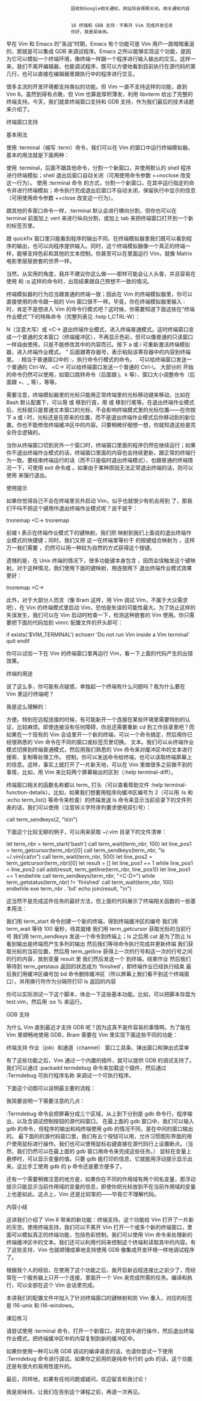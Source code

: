 
                            
                            因收到Google相关通知，网站将会择期关闭。相关通知内容
                            
                            
                            16 终端和 GDB 支持：不离开 Vim 完成开发任务
                            你好，我是吴咏炜。

早在 Vim 和 Emacs 的“圣战”时期，Emacs 有个功能可是 Vim 用户一直暗暗垂涎的，那就是可以集成 GDB 来调试程序。Emacs 之所以能够实现这个功能，是因为它可以模拟一个终端环境，像终端一样跟一个程序进行输入输出的交互。这样一来，我们不离开编辑器，也能调试程序，既可以方便地看到目前执行在源代码的第几行，也可以直接在编辑器里跟执行中的程序进行交互。

很多主流的开发环境都支持类似的功能。但 Vim 一直不支持这样的功能，直到 Vim 8。虽然到得有点晚，但 Vim 也算是厚积薄发，利用 libvterm 给出了完整的终端支持。今天，我们就拿终端窗口支持和 GDB 支持，作为我们最后的技术话题来介绍了。

终端窗口支持

基本用法

使用 :terminal（缩写 :term）命令，我们可以在 Vim 的窗口中运行终端模拟器。基本的用法就是下面两种：


使用 :terminal，后面不跟其他命令，分割一个新窗口，并使用默认的 shell 程序进行终端模拟；shell 退出后窗口自动关闭（可用使用命令参数 ++noclose 改变这一行为）。
使用 :terminal 命令 的方式，分割一个新窗口，在其中运行指定的命令并进行终端模拟；命令执行完成退出后窗口不自动关闭，保留执行中显示的信息（可用使用命令参数 ++close 改变这一行为）。


跟其他的多窗口命令一样，:terminal 默认会进行横向分割，但你也可以在 terminal 前面加上 vert 来进行纵向分割，或加上 tab 来把终端窗口打开到一个新的标签页里。

跟 quickfix 窗口里只能看到程序的输出不同，在终端模拟器里我们既可以看到程序的输出，也可以向程序提供输入。同时，这个终端模拟器像一个真正的终端一样，能够支持色彩和其他的文本控制。你甚至可以在里面运行 Vim，就像 Matrix 电影里层层嵌套的世界一样。



当然，从实用的角度，我并不建议你这么做——那样可能会让人头昏，并且容易在使用 <C-W> 和 :q 这样的命令时，出现结果跟自己预想不一致的情况。

终端模拟器的行为应当跟普通的终端一致；因此在 Vim 的终端模拟器里，你可以直接使用的命令跟一般的 Vim 窗口很不一样。毕竟，你在终端模拟器里输入 : 时，肯定不是想进入 Vim 的命令行模式吧？这时候，你需要知道下面这些在“终端作业模式”下的特殊命令（完整列表见 :help t_CTRL-W）：


<C-W>N（注意大写）或 <C-\><C-N> 退出终端作业模式，进入终端普通模式。这时终端窗口变成一个普通的文本窗口（终端缓冲区），不再显示色彩，但可以像普通的只读窗口一样自由使用，只是不能修改其中的内容而已。按下 a 或 i 可重新激活终端模拟器，进入终端作业模式。
<C-W>" 后面跟寄存器号，表示粘贴该寄存器中的内容到终端里。
<C-W>: 相当于普通窗口中的 :，执行命令行模式的命令。
<C-W>. 可以给终端窗口发送一个普通的 Ctrl-W。
<C-W><C-\> 可以给终端窗口发送一个普通的 Ctrl-\。
大部分的 <C-W> 开始的命令仍然可以使用，如窗口跳转命令（后面跟 j、k 等）、窗口大小调整命令（后面跟 +、_ 等），等等。


需要注意，终端模拟器里的光标只能用正常终端里的光标移动键来移动，比如在 Bash 默认配置下，可以用 <C-A> 或 <Home> 移到行首，用 <C-E> 或 <End> 移到行尾等。在退出终端作业模式后，光标就只是普通文本窗口的光标，不会影响终端模式里的光标位置——在你按下 a 或 i 时，光标还是在原来的位置，而不是退出终端作业模式后你移动到的新位置。你也不能修改终端缓冲区中的内容。只要稍微仔细想一想，你就知道这些是完全符合逻辑的。

当你从终端窗口切到另外一个窗口时，终端窗口里面的程序仍然在继续运行；如果你不退出终端作业模式的话，终端窗口里面的内容也会持续更新，跟正常的终端行为一致。要结束终端运行的话（而不只是临时退出终端模式），也跟普通的终端情况一下，可使用 exit 命令或 <C-D>。如果由于某种原因无法正常退出终端的话，则可以使用 <C-W><C-C> 来强行退出。

使用提示

如果你觉得自己不会在终端里另外启动 Vim，似乎也就很少有机会用到 <Esc> 了，那我们干吗不把这个键用作退出终端作业模式呢？说干就干：

tnoremap <Esc>      <C-\><C-N>
tnoremap <C-V><Esc> <Esc>


前缀 t 表示在终端作业模式下的键映射。我们把 <Esc> 映射到我们上面说的退出终端作业模式的快捷键；同时，我们又把 <C-V><Esc> 这一在终端里等价于 <Esc> 的按键组合映射为 <Esc>，这样万一我们需要 <Esc>，仍然可以用一种较为自然的方式获得这个按键。

遗憾的是，在 Unix 终端的情况下，很多功能键本身包含 <Esc>，因而会误触发这个键映射。对于这种情况，我们使用下面的键映射，用连按两下 <Esc> 退出终端作业模式效果更好：

tnoremap <Esc><Esc> <C-\><C-N>


此外，对于大部分人而言（像 Bram 这样，用 Vim 调试 Vim，不属于大众需求吧），在 Vim 的终端模式里启动 Vim，恐怕是失误的可能性最大。为了防止这样的失误发生，我们可以在 Vim 启动时检查一下，检测这种嵌套的 Vim 使用。你只需要把下面的代码加到 vimrc 配置文件的开头即可：

if exists('$VIM_TERMINAL')
  echoerr 'Do not run Vim inside a Vim terminal'
  quit
endif


你可以试验一下在 Vim 的终端窗口里再运行 Vim，看一下上面的代码产生的出错效果。

终端的用途

说了这么多，你可能有点疑惑，单独起一个终端有什么问题吗？我为什么要在 Vim 里运行终端呢？

我是这么理解的：


方便。特别在远程连接的时候，有可能新开一个连接在某些环境里需要特别的认证，比较麻烦。即使连接没有任何障碍，你总还需要重新 cd 到工作目录里吧？而如果在一个现有的 Vim 会话里开一个新的终端，可以一个命令搞定，然后用你已经很熟悉的 Vim 命令在不同的窗口或标签页里切换。
文本。我们可以从终端作业模式切换到终端普通模式，然后用我们熟悉的 Vim 命令来对缓冲区中的文本进行搜索、复制等处理工作。
控制。你可以发送命令给终端，也可以读取终端屏幕上的信息。这样，事实上就打开了一片新天地，可以在 Vim 里做很多之前做不到的事情，比如，用 Vim 来比较两个屏幕输出的区别（:help terminal-diff）。


终端窗口相关的函数名称都以 term_ 打头（可以查看帮助文件 :help terminal-function-details）。比如，如果我们想要用程序向缓冲区编号为 2（可以用 :ls 和 :echo term_list() 等命令来检查）的终端发送 ls 命令来显示当前目录下的文件列表的话，我们可以使用（注意转义字符序列要求使用双引号）：

call term_sendkeys(2, "ls\n")


下面这个比较无聊的例子，可以用来获取 ~/.vim 目录下的文件清单：

let term_nbr = term_start('bash')
call term_wait(term_nbr, 100)
let line_pos1 = term_getcursor(term_nbr)[0]
call term_sendkeys(term_nbr, "ls ~/.vim|cat\n")
call term_wait(term_nbr, 500)
let line_pos2 = term_getcursor(term_nbr)[0]
let result = []
let line_pos1 += 1
while line_pos1 < line_pos2
  call add(result, term_getline(term_nbr, line_pos1))
  let line_pos1 += 1
endwhile
call term_sendkeys(term_nbr, "\<C-D>")
while term_getstatus(term_nbr) != 'finished'
  call term_wait(term_nbr, 100)
endwhile
exe term_nbr . 'bd'
echo join(result, "\n")


这当然不是完成这件任务的最好方法，但上面的代码展示了终端相关函数的一些基本用法：


我们用 term_start 命令创建一个新的终端，得到终端缓冲区的编号
我们用 term_wait 等待 100 毫秒，待其就绪
我们用 term_getcursor 获取光标的当前行号
我们用 term_sendkeys 发送一个命令到终端上；ls 之后用 cat 是为了防止 ls 看到输出是终端而产生多列的输出
然后我们等待命令执行完成并更新终端
我们获取光标的当前位置，然后用 term_getline 获得上一次的行号和这一次的行号之间的行的内容，放到变量 result 里
我们然后发送一个 <C-D> 到终端，结束作业
然后我们等待到 term_getstaus 返回的状态成为 'finished'，即终端作业已经执行结束
最后我们用缓冲区编号加 bd 命令删除缓冲区（所以屏幕上我们看不到这个终端窗口），并用换行符作为分隔符打印 ls 返回的内容


你可以实际测试一下这个脚本，体会一下这些基本功能。比如，可以把脚本存盘为 test.vim，然后用 :so % 来运行。

GDB 支持

为什么 Vim 直到最近才支持 GDB 呢？因为这真不是件容易的事情啊。为了能在 Vim 里顺畅地使用 GDB，Bram 需要在 Vim 里实现下面这些不同的功能：


终端支持
作业（job）和通道（channel）
窗口工具条、弹出窗口和弹出式菜单


有了这些功能之后，Vim 通过一个内置的插件，就可以提供 GDB 的调试支持了。我们可以通过 :packadd termdebug 命令来加载这个插件，然后通过 :Termdebug 可执行程序名称 来调试一个可执行程序。

下面这个动图可以说明最主要的流程：



我简要说明一下需要注意的几点：


:Termdebug 命令会把屏幕分成三个区域，从上到下分别是 gdb 命令行，程序输出，以及含调试控制按钮的源代码窗口。
在最上面的 gdb 窗口中，我们可以输入 gdb 的命令，但程序的输出和纯终端使用 gdb 的情况不同，是在中间的窗口输出的。
最下面的的源代码窗口里，我们有五个按钮可以用，允许习惯图形界面的用户使用鼠标进行操作。我们也可以使用鼠标右键直接在源代码行上设置断点。（当然，我们仍然可以在最上面的 gdb 窗口用命令来完成这些任务。）
鼠标在变量上悬停时，可以显示变量的值。只要 gdb 能打印的信息，它就能用浮动提示显示出来。这比手工使用 gdb 的 p 命令还是要方便多了。


还有一个需要稍微注意的地方是，如果你在不同的作用域有两个同名变量，那浮动提示只能显示当前作用域的变量的信息，即使你把光标放到不在当前作用域的变量上也是如此。这点上，Vim 还是比较笨的——毕竟它不理解代码。

内容小结

这讲我们介绍了 Vim 8 带来的新功能：终端支持。这个功能给 Vim 打开了一片新的天空。使用终端支持，我们可以不离开 Vim 打开一个或多个新的终端窗口，里面可以模拟真正的终端功能，包括色彩控制。我们可以使用 Vim 命令来处理新的终端缓冲区中的文本。我们还可以利用代码来控制这个终端和读取其中的内容。有了这些支持，Vim 也就顺理成章地支持使用 GDB 像集成开发环境一样地调试程序了。

根据我个人的经验，在使用了这个功能之后，我开启新远程连接比之前少了，而经常在一个服务器上只开一个连接，里面开一个 Vim 来完成所需的任务。编译和执行，可以全部在这个 Vim 会话里完成。

本讲我们的配置文件中加入了针对终端窗口的键映射和防 Vim 重入，对应的标签是 l16-unix 和 l16-windows。

课后练习

请尝试使用 :terminal 命令，打开一个新窗口，并在其中进行操作，然后退出终端作业模式，把终端缓冲区中的内容复制到新的缓冲区中。

如果你使用一种可以用 GDB 调试的编译语言的话，也请你尝试一下使用 :Termdebug 命令进行调试。如果你之前用的是纯命令行的 gdb 的话，这个功能还是有很大的易用性提升的。

最后，同样地，如果有任何问题或疑问，欢迎留言和我讨论！

我是吴咏炜，让我们在告别这个课程之前，再道一次再见。

                        
                        
                            